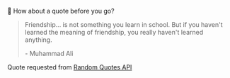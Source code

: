 📣 How about a quote before you go?

> Friendship... is not something you learn in school. But if you haven't learned the meaning of friendship, you really haven't learned anything.
>
> <p>- Muhammad Ali</p>

Quote requested from [Random Quotes API](https://github.com/lukePeavey/quotable)
